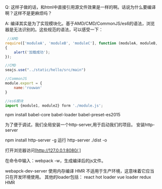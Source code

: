 Q: 这样子做的话，和html中直接引用源文件效果是一样的啊。话说为什么要编译啊？这样不是更麻烦吗？

A: 编译其实是为了实现模块化。基于AMD/CMD/CommonJS/es6的语法，浏览器是无法识别的。这些规范的语法，可以感受一下：

```js
 //AMD
require(['moduleA', 'moduleB', 'moduleC'], function (moduleA, moduleB, moduleC)
{
    alert('加载成功');
});

//CMD
seajs.use("../static/hello/src/main")

//CommonJS
module.export = {
    name:'rouwan'
}

//es6模块
import {module1, module2} form './module.js';
```

npm install babel-core babel-loader babel-preset-es2015

为了便于调试，我们全局安装一个http-server,用于启动我们的项目。
安装http-server

npm install http-server -g
运行 http-server ./dist -o

打开浏览器访问[http://127.0.0.1:8080/,]


在命令中输入：webpack -w，生成编译后的js文件。

webapck-dev-server 使用内存编译
HMR 不适用于生产环境，这意味着它应当只在开发环境使用。
其他的loader包括：
react hot loader
vue loader
redux HMR